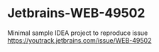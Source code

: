 # Jetbrains-WEB-49502

Minimal sample IDEA project to reproduce issue https://youtrack.jetbrains.com/issue/WEB-49502
